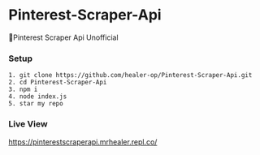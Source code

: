 # Pinterest-Scraper-Api
📌Pinterest Scraper Api Unofficial 


### Setup
```
1. git clone https://github.com/healer-op/Pinterest-Scraper-Api.git
2. cd Pinterest-Scraper-Api
3. npm i
4. node index.js
5. star my repo
```

### Live View 
https://pinterestscraperapi.mrhealer.repl.co/
